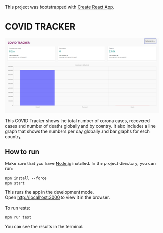 This project was bootstrapped with [Create React App](https://github.com/facebook/create-react-app).

# COVID TRACKER

![alt text](./public/webapp.PNG)

This COVID Tracker shows the total number of corona cases, recovered cases and number of deaths globally and by country. It also includes a line graph that shows the numbers per day globally and bar graphs for each country.

## How to run

Make sure that you have [Node.js](https://nodejs.org/en/) installed. In the project directory, you can run:

```console
npm install --force
npm start
```

This runs the app in the development mode.\
Open [http://localhost:3000](http://localhost:3000) to view it in the browser.\
\
To run tests:

```console
npm run test
```

You can see the results in the terminal.

